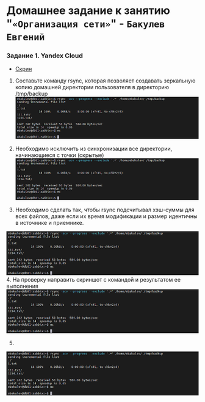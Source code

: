 # Домашнее задание к занятию "`«Организация сети»`" - `Бакулев Евгений`

### Задание 1. Yandex Cloud

- [Скрин](https://github.com/garrkiss/rsync/blob/main/img/%D0%A1%D0%BA%D1%80%D0%B8%D0%BD%D1%88%D0%BE%D1%82%2009.06.24_10.26.12.png)

1. Составьте команду rsync, которая позволяет создавать зеркальную копию домашней директории пользователя в директорию /tmp/backup
![Скрин](https://github.com/garrkiss/rsync/blob/main/img/%D0%A1%D0%BA%D1%80%D0%B8%D0%BD%D1%88%D0%BE%D1%82%2009.06.24_10.26.12.png)

2. Необходимо исключить из синхронизации все директории, начинающиеся с точки (скрытые)
![Скрин](https://github.com/garrkiss/rsync/blob/main/img/%D0%A1%D0%BA%D1%80%D0%B8%D0%BD%D1%88%D0%BE%D1%82%2009.06.24_10.26.12.png)
3. Необходимо сделать так, чтобы rsync подсчитывал хэш-суммы для всех файлов, даже если их время модификации и размер идентичны в источнике и приемнике.

![Скрин](https://github.com/garrkiss/rsync/blob/main/img/%D0%A1%D0%BA%D1%80%D0%B8%D0%BD%D1%88%D0%BE%D1%82%2009.06.24_10.26.12.png)
4. На проверку направить скриншот с командой и результатом ее выполнения
![Скрин](https://github.com/garrkiss/rsync/blob/main/img/%D0%A1%D0%BA%D1%80%D0%B8%D0%BD%D1%88%D0%BE%D1%82%2009.06.24_10.26.12.png)

5.

![Скрин](https://github.com/garrkiss/rsync/blob/main/img/%D0%A1%D0%BA%D1%80%D0%B8%D0%BD%D1%88%D0%BE%D1%82%2009.06.24_10.26.12.png)




